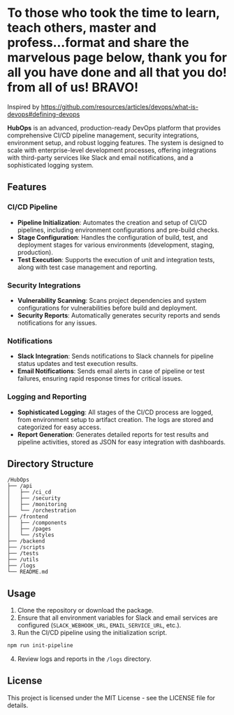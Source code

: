 

# To those who took the time to learn, teach others, master and profess...format and share the marvelous page below, thank you for all you have done and all that you do! from all of us! BRAVO! 
Inspired by https://github.com/resources/articles/devops/what-is-devops#defining-devops

**HubOps** is an advanced, production-ready DevOps platform that provides comprehensive CI/CD pipeline management, security integrations, environment setup, and robust logging features. The system is designed to scale with enterprise-level development processes, offering integrations with third-party services like Slack and email notifications, and a sophisticated logging system.

## Features

### CI/CD Pipeline
- **Pipeline Initialization**: Automates the creation and setup of CI/CD pipelines, including environment configurations and pre-build checks.
- **Stage Configuration**: Handles the configuration of build, test, and deployment stages for various environments (development, staging, production).
- **Test Execution**: Supports the execution of unit and integration tests, along with test case management and reporting.

### Security Integrations
- **Vulnerability Scanning**: Scans project dependencies and system configurations for vulnerabilities before build and deployment.
- **Security Reports**: Automatically generates security reports and sends notifications for any issues.

### Notifications
- **Slack Integration**: Sends notifications to Slack channels for pipeline status updates and test execution results.
- **Email Notifications**: Sends email alerts in case of pipeline or test failures, ensuring rapid response times for critical issues.

### Logging and Reporting
- **Sophisticated Logging**: All stages of the CI/CD process are logged, from environment setup to artifact creation. The logs are stored and categorized for easy access.
- **Report Generation**: Generates detailed reports for test results and pipeline activities, stored as JSON for easy integration with dashboards.

## Directory Structure

```
/HubOps
├── /api
│   ├── /ci_cd
│   ├── /security
│   ├── /monitoring
│   └── /orchestration
├── /frontend
│   ├── /components
│   ├── /pages
│   └── /styles
├── /backend
├── /scripts
├── /tests
├── /utils
├── /logs
└── README.md
```

## Usage

1. Clone the repository or download the package.
2. Ensure that all environment variables for Slack and email services are configured (`SLACK_WEBHOOK_URL`, `EMAIL_SERVICE_URL`, etc.).
3. Run the CI/CD pipeline using the initialization script.

```bash
npm run init-pipeline
```

4. Review logs and reports in the `/logs` directory.

## License
This project is licensed under the MIT License - see the LICENSE file for details.
